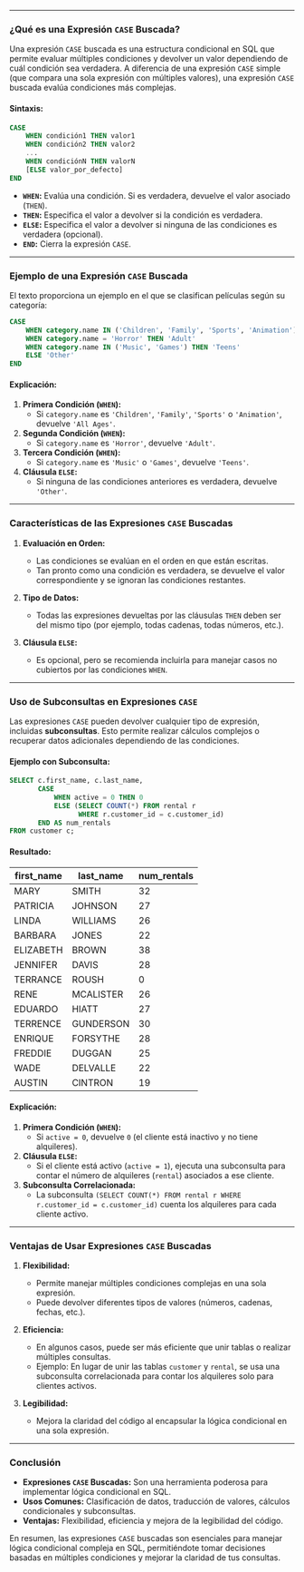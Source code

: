 
---

### **¿Qué es una Expresión `CASE` Buscada?**

Una expresión `CASE` buscada es una estructura condicional en SQL que permite evaluar múltiples condiciones y devolver un valor dependiendo de cuál condición sea verdadera. A diferencia de una expresión `CASE` simple (que compara una sola expresión con múltiples valores), una expresión `CASE` buscada evalúa condiciones más complejas.

#### Sintaxis:
```sql
CASE
    WHEN condición1 THEN valor1
    WHEN condición2 THEN valor2
    ...
    WHEN condiciónN THEN valorN
    [ELSE valor_por_defecto]
END
```

- **`WHEN`:** Evalúa una condición. Si es verdadera, devuelve el valor asociado (`THEN`).
- **`THEN`:** Especifica el valor a devolver si la condición es verdadera.
- **`ELSE`:** Especifica el valor a devolver si ninguna de las condiciones es verdadera (opcional).
- **`END`:** Cierra la expresión `CASE`.

---

### **Ejemplo de una Expresión `CASE` Buscada**

El texto proporciona un ejemplo en el que se clasifican películas según su categoría:

```sql
CASE
    WHEN category.name IN ('Children', 'Family', 'Sports', 'Animation') THEN 'All Ages'
    WHEN category.name = 'Horror' THEN 'Adult'
    WHEN category.name IN ('Music', 'Games') THEN 'Teens'
    ELSE 'Other'
END
```

#### Explicación:
1. **Primera Condición (`WHEN`):**
    - Si `category.name` es `'Children'`, `'Family'`, `'Sports'` o `'Animation'`, devuelve `'All Ages'`.
2. **Segunda Condición (`WHEN`):**
    - Si `category.name` es `'Horror'`, devuelve `'Adult'`.
3. **Tercera Condición (`WHEN`):**
    - Si `category.name` es `'Music'` o `'Games'`, devuelve `'Teens'`.
4. **Cláusula `ELSE`:**
    - Si ninguna de las condiciones anteriores es verdadera, devuelve `'Other'`.

---

### **Características de las Expresiones `CASE` Buscadas**

1. **Evaluación en Orden:**
    - Las condiciones se evalúan en el orden en que están escritas.
    - Tan pronto como una condición es verdadera, se devuelve el valor correspondiente y se ignoran las condiciones restantes.

2. **Tipo de Datos:**
    - Todas las expresiones devueltas por las cláusulas `THEN` deben ser del mismo tipo (por ejemplo, todas cadenas, todas números, etc.).

3. **Cláusula `ELSE`:**
    - Es opcional, pero se recomienda incluirla para manejar casos no cubiertos por las condiciones `WHEN`.

---

### **Uso de Subconsultas en Expresiones `CASE`**

Las expresiones `CASE` pueden devolver cualquier tipo de expresión, incluidas **subconsultas**. Esto permite realizar cálculos complejos o recuperar datos adicionales dependiendo de las condiciones.

#### Ejemplo con Subconsulta:
```sql
SELECT c.first_name, c.last_name,
       CASE
           WHEN active = 0 THEN 0
           ELSE (SELECT COUNT(*) FROM rental r
                 WHERE r.customer_id = c.customer_id)
       END AS num_rentals
FROM customer c;
```

#### Resultado:
| first_name | last_name | num_rentals |
|------------|-----------|-------------|
| MARY       | SMITH     |          32 |
| PATRICIA   | JOHNSON   |          27 |
| LINDA      | WILLIAMS  |          26 |
| BARBARA    | JONES     |          22 |
| ELIZABETH  | BROWN     |          38 |
| JENNIFER   | DAVIS     |          28 |
| TERRANCE   | ROUSH     |           0 |
| RENE       | MCALISTER |          26 |
| EDUARDO    | HIATT     |          27 |
| TERRENCE   | GUNDERSON |          30 |
| ENRIQUE    | FORSYTHE  |          28 |
| FREDDIE    | DUGGAN    |          25 |
| WADE       | DELVALLE  |          22 |
| AUSTIN     | CINTRON   |          19 |

#### Explicación:
1. **Primera Condición (`WHEN`):**
    - Si `active = 0`, devuelve `0` (el cliente está inactivo y no tiene alquileres).
2. **Cláusula `ELSE`:**
    - Si el cliente está activo (`active = 1`), ejecuta una subconsulta para contar el número de alquileres (`rental`) asociados a ese cliente.
3. **Subconsulta Correlacionada:**
    - La subconsulta `(SELECT COUNT(*) FROM rental r WHERE r.customer_id = c.customer_id)` cuenta los alquileres para cada cliente activo.

---

### **Ventajas de Usar Expresiones `CASE` Buscadas**

1. **Flexibilidad:**
    - Permite manejar múltiples condiciones complejas en una sola expresión.
    - Puede devolver diferentes tipos de valores (números, cadenas, fechas, etc.).

2. **Eficiencia:**
    - En algunos casos, puede ser más eficiente que unir tablas o realizar múltiples consultas.
    - Ejemplo: En lugar de unir las tablas `customer` y `rental`, se usa una subconsulta correlacionada para contar los alquileres solo para clientes activos.

3. **Legibilidad:**
    - Mejora la claridad del código al encapsular la lógica condicional en una sola expresión.

---

### **Conclusión**

- **Expresiones `CASE` Buscadas:** Son una herramienta poderosa para implementar lógica condicional en SQL.
- **Usos Comunes:** Clasificación de datos, traducción de valores, cálculos condicionales y subconsultas.
- **Ventajas:** Flexibilidad, eficiencia y mejora de la legibilidad del código.

En resumen, las expresiones `CASE` buscadas son esenciales para manejar lógica condicional compleja en SQL, permitiéndote tomar decisiones basadas en múltiples condiciones y mejorar la claridad de tus consultas.